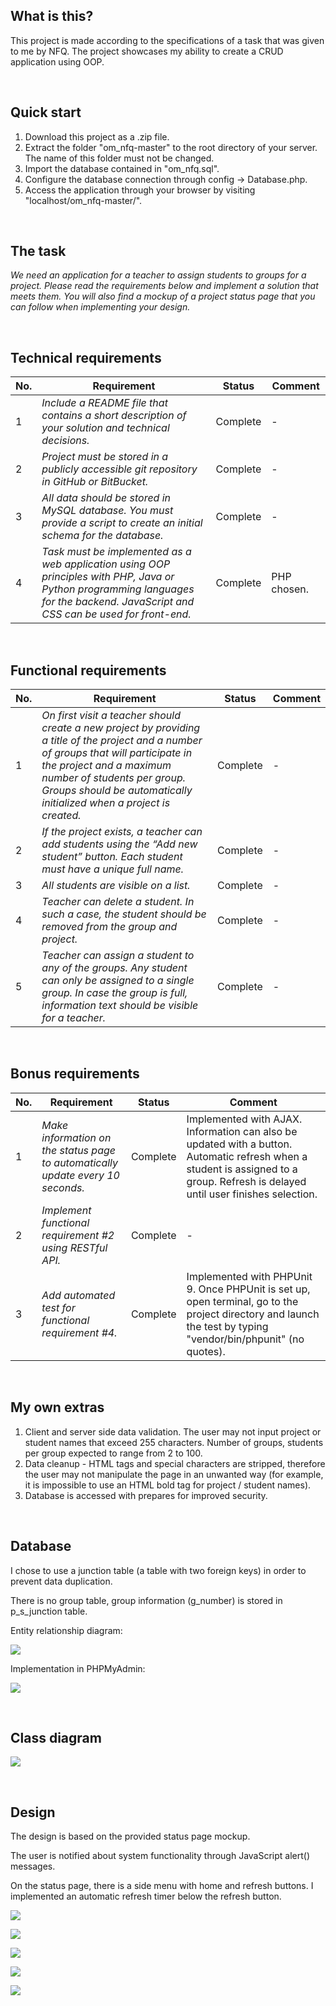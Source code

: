 ## What is this?
This project is made according to the specifications of a task that was given to me by NFQ. The project showcases my ability to create a CRUD application using OOP.

&nbsp;
## Quick start
1. Download this project as a .zip file.
2. Extract the folder "om_nfq-master" to the root directory of your server. The name of this folder must not be changed.
3. Import the database contained in "om_nfq.sql".
4. Configure the database connection through config &rarr; Database.php.
5. Access the application through your browser by visiting "localhost/om_nfq-master/".

&nbsp;
## The task
_We need an application for a teacher to assign students to groups for a project. Please read the requirements below and implement a solution that meets them. You will also find a mockup of a project status page that you can follow when implementing your design._

&nbsp;
## Technical requirements
No. | Requirement | Status | Comment
-|-|-|-
1 | _Include a README file that contains a short description of your solution and technical decisions._ | Complete | -
2 | _Project must be stored in a publicly accessible git repository in GitHub or BitBucket._ | Complete | -
3 | _All data should be stored in MySQL database. You must provide a script to create an initial schema for the database._ | Complete | -
4 | _Task must be implemented as a web application using OOP principles with PHP, Java or Python programming languages for the backend. JavaScript and CSS can be used for front-end._ | Complete | PHP chosen.

&nbsp;
## Functional requirements
No. | Requirement | Status | Comment
-|-|-|-
1 | _On first visit a teacher should create a new project by providing a title of the project and a number of groups that will participate in the project and a maximum number of students per group. Groups should be automatically initialized when a project is created._ | Complete | -
2 | _If the project exists, a teacher can add students using the “Add new student” button. Each student must have a unique full name._ | Complete | -
3 | _All students are visible on a list._ | Complete | -
4 | _Teacher can delete a student. In such a case, the student should be removed from the group and project._ | Complete | -
5 | _Teacher can assign a student to any of the groups. Any student can only be assigned to a single group. In case the group is full, information text should be visible for a teacher._ | Complete | -

&nbsp;
## Bonus requirements
No. | Requirement | Status | Comment
-|-|-|-
1 | _Make information on the status page to automatically update every 10 seconds._ | Complete | Implemented with AJAX. Information can also be updated with a button. Automatic refresh when a student is assigned to a group. Refresh is delayed until user finishes selection.
2 | _Implement functional requirement #2 using RESTful API._ | Complete | -
3 | _Add automated test for functional requirement #4._ | Complete | Implemented with PHPUnit 9. Once PHPUnit is set up, open terminal, go to the project directory and launch the test by typing "vendor/bin/phpunit" (no quotes).

&nbsp;
## My own extras
1. Client and server side data validation. The user may not input project or student names that exceed 255 characters. Number of groups, students per group expected to range from 2 to 100.
2. Data cleanup - HTML tags and special characters are stripped, therefore the user may not manipulate the page in an unwanted way (for example, it is impossible to use an HTML bold tag for project / student names).
3. Database is accessed with prepares for improved security.

&nbsp;
## Database
I chose to use a junction table (a table with two foreign keys) in order to prevent data duplication.

There is no group table, group information (g_number) is stored in p_s_junction table.

Entity relationship diagram:

![](./images/NFQ_ER_Diagram.jpg)

Implementation in PHPMyAdmin:

![](./images/phpmyadmin.jpg)

&nbsp;
## Class diagram

![](./images/NFQ_Class_Diagram.jpg)

&nbsp;
## Design
The design is based on the provided status page mockup.

The user is notified about system functionality through JavaScript alert() messages.

On the status page, there is a side menu with home and refresh buttons. I implemented an automatic refresh timer below the refresh button.

![](./images/index.jpg)

![](./images/index_form.jpg)

![](./images/index_alert.jpg)

![](./images/projectStatus.jpg)

![](./images/projectStatus_form.jpg)